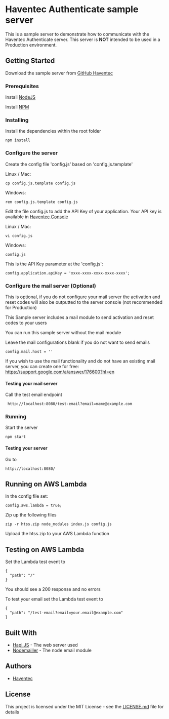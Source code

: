 # Haventec Authenticate sample server

This is a sample server to demonstrate how to communicate with the Haventec Authenticate server.
This server is **NOT** intended to be used in a Production environment.

## Getting Started

Download the sample server from [GitHub Haventec](https://github.com/Haventec/haventec-authenticate-sample-server)

### Prerequisites

Install [NodeJS](https://nodejs.org)

Install [NPM](https://www.npmjs.com) 

### Installing

Install the dependencies within the root folder
```
npm install
```

### Configure the server

Create the config file 'config.js' based on 'config.js.template'

Linux / Mac:
```
cp config.js.template config.js
```

Windows: 
```
rem config.js.template config.js
```


Edit the file config.js to add the API Key of your application. 
Your API key is available in [Haventec Console](https://console-demo.haventec.com/)
 
Linux / Mac:
```
vi config.js
```

Windows:
```
config.js
```

This is the API Key parameter at the 'config.js':
``` 
config.application.apiKey = 'xxxx-xxxx-xxxx-xxxx-xxxx';
```

### Configure the mail server (Optional)

This is optional, if you do not configure your mail server the activation and reset codes will also be outputted to the server console (not recommended for Production)
 
This Sample server includes a mail module to send activation and reset codes to your users

You can run this sample server without the mail module

Leave the mail configurations blank if you do not want to send emails
```
config.mail.host = ''
```

If you wish to use the mail functionality and do not have an existing mail server, you can create one for free: https://support.google.com/a/answer/176600?hl=en

#### Testing your mail server

Call the test email endpoint
```
 http://localhost:8080/test-email?email=name@example.com
```

### Running

Start the server
```
npm start 
```

#### Testing your server

Go to
```
http://localhost:8080/
```


## Running on AWS Lambda

In the config file set:

```
config.aws.lambda = true;
```

Zip up the following files

```
zip -r htss.zip node_modules index.js config.js
```

Upload the htss.zip to your AWS Lambda function


## Testing on AWS Lambda

Set the Lambda test event to

```
{
  "path": "/"
}
```

You should see a 200 response and no errors

To test your email set the Lambda test event to
```
{
  "path": "/test-email?email=your.email@example.com"
}
```

## Built With

* [Hapi JS](https://hapijs.com/) - The web server used
* [Nodemailler](https://nodemailer.com/about/) - The node email module

## Authors

* [Haventec](http://www.haventec.com/)

## License

This project is licensed under the MIT License - see the [LICENSE.md](LICENSE.md) file for details